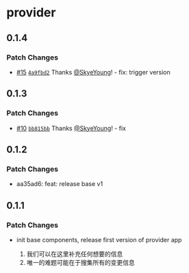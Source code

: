 # provider

## 0.1.4

### Patch Changes

- [#15](https://github.com/yfordev/portal/pull/15) [`4a9fbd2`](https://github.com/yfordev/portal/commit/4a9fbd2606688ab106d7c60af235315179f03944) Thanks [@SkyeYoung](https://github.com/SkyeYoung)! - fix: trigger version

## 0.1.3

### Patch Changes

- [#10](https://github.com/yfordev/portal/pull/10) [`bb815bb`](https://github.com/yfordev/portal/commit/bb815bbb58e093ff29f0fff5b7898798980020a6) Thanks [@SkyeYoung](https://github.com/SkyeYoung)! - fix

## 0.1.2

### Patch Changes

- aa35ad6: feat: release base v1

## 0.1.1

### Patch Changes

- init base components, release first version of provider app

  1. 我们可以在这里补充任何想要的信息
  2. 唯一的难题可能在于搜集所有的变更信息
